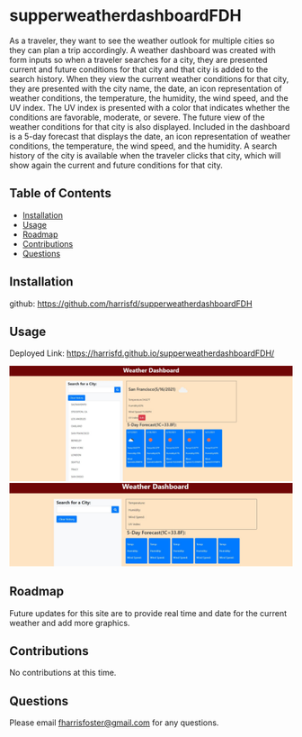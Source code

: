 # supperweatherdashboardFDH
As a traveler, they want to see the weather outlook for multiple cities so they can plan a trip accordingly. 
A weather dashboard was created with form inputs so when a traveler searches for a city, they are presented current and future conditions for that city and that city is added to the search history.  When they view the current weather conditions for that city, they are presented with the city name, the date, an icon representation of weather conditions, the temperature, the humidity, the wind speed, and the UV index. 
The UV index is presented with a color that indicates whether the conditions are favorable, moderate, or severe. The future view of the weather conditions for that city is also displayed. Included in the dashboard is a 5-day forecast that displays the date, an icon representation of weather conditions, the temperature, the wind speed, and the humidity. A search history of the city is available when the traveler clicks that city, which will show again the current and future conditions for that city. 

## Table of Contents

- [Installation](#installation)
- [Usage](#usage)
- [Roadmap](#roadmap)
- [Contributions](#contributions)
- [Questions](#questions)

## Installation

github: https://github.com/harrisfd/supperweatherdashboardFDH


## Usage

Deployed Link: https://harrisfd.github.io/supperweatherdashboardFDH/

<img src="./assets/images/weatherdashboardfdh.jpg" alt="JPG of the application"/>

<img src="./assets/images/weatherdashboardfdh1.jpg" alt="JPG of the application"/>

## Roadmap

Future updates for this site are to provide real time and date for the current weather and add more graphics. 

## Contributions

No contributions at this time.

## Questions

Please email fharrisfoster@gmail.com for any questions.
